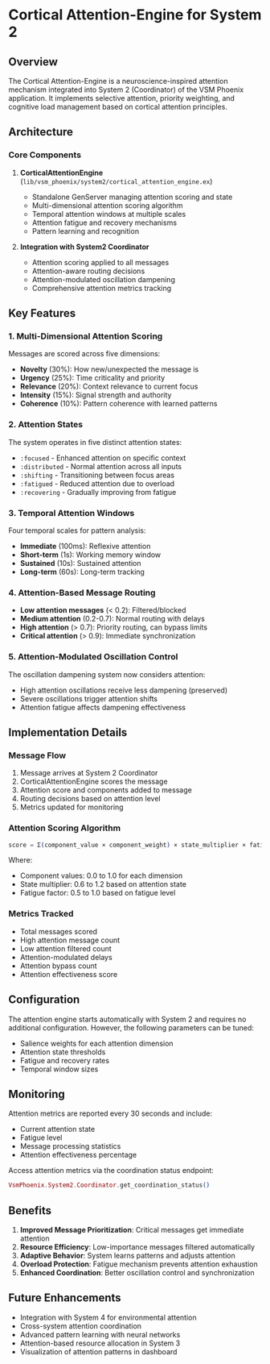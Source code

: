 # Cortical Attention-Engine for System 2

## Overview

The Cortical Attention-Engine is a neuroscience-inspired attention mechanism integrated into System 2 (Coordinator) of the VSM Phoenix application. It implements selective attention, priority weighting, and cognitive load management based on cortical attention principles.

## Architecture

### Core Components

1. **CorticalAttentionEngine** (`lib/vsm_phoenix/system2/cortical_attention_engine.ex`)
   - Standalone GenServer managing attention scoring and state
   - Multi-dimensional attention scoring algorithm
   - Temporal attention windows at multiple scales
   - Attention fatigue and recovery mechanisms
   - Pattern learning and recognition

2. **Integration with System2 Coordinator**
   - Attention scoring applied to all messages
   - Attention-aware routing decisions
   - Attention-modulated oscillation dampening
   - Comprehensive attention metrics tracking

## Key Features

### 1. Multi-Dimensional Attention Scoring

Messages are scored across five dimensions:
- **Novelty** (30%): How new/unexpected the message is
- **Urgency** (25%): Time criticality and priority
- **Relevance** (20%): Context relevance to current focus
- **Intensity** (15%): Signal strength and authority
- **Coherence** (10%): Pattern coherence with learned patterns

### 2. Attention States

The system operates in five distinct attention states:
- `:focused` - Enhanced attention on specific context
- `:distributed` - Normal attention across all inputs
- `:shifting` - Transitioning between focus areas
- `:fatigued` - Reduced attention due to overload
- `:recovering` - Gradually improving from fatigue

### 3. Temporal Attention Windows

Four temporal scales for pattern analysis:
- **Immediate** (100ms): Reflexive attention
- **Short-term** (1s): Working memory window
- **Sustained** (10s): Sustained attention
- **Long-term** (60s): Long-term tracking

### 4. Attention-Based Message Routing

- **Low attention messages** (< 0.2): Filtered/blocked
- **Medium attention** (0.2-0.7): Normal routing with delays
- **High attention** (> 0.7): Priority routing, can bypass limits
- **Critical attention** (> 0.9): Immediate synchronization

### 5. Attention-Modulated Oscillation Control

The oscillation dampening system now considers attention:
- High attention oscillations receive less dampening (preserved)
- Severe oscillations trigger attention shifts
- Attention fatigue affects dampening effectiveness

## Implementation Details

### Message Flow

1. Message arrives at System 2 Coordinator
2. CorticalAttentionEngine scores the message
3. Attention score and components added to message
4. Routing decisions based on attention level
5. Metrics updated for monitoring

### Attention Scoring Algorithm

```elixir
score = Σ(component_value × component_weight) × state_multiplier × fatigue_factor
```

Where:
- Component values: 0.0 to 1.0 for each dimension
- State multiplier: 0.6 to 1.2 based on attention state
- Fatigue factor: 0.5 to 1.0 based on fatigue level

### Metrics Tracked

- Total messages scored
- High attention message count
- Low attention filtered count
- Attention-modulated delays
- Attention bypass count
- Attention effectiveness score

## Configuration

The attention engine starts automatically with System 2 and requires no additional configuration. However, the following parameters can be tuned:

- Salience weights for each attention dimension
- Attention state thresholds
- Fatigue and recovery rates
- Temporal window sizes

## Monitoring

Attention metrics are reported every 30 seconds and include:
- Current attention state
- Fatigue level
- Message processing statistics
- Attention effectiveness percentage

Access attention metrics via the coordination status endpoint:
```elixir
VsmPhoenix.System2.Coordinator.get_coordination_status()
```

## Benefits

1. **Improved Message Prioritization**: Critical messages get immediate attention
2. **Resource Efficiency**: Low-importance messages filtered automatically
3. **Adaptive Behavior**: System learns patterns and adjusts attention
4. **Overload Protection**: Fatigue mechanism prevents attention exhaustion
5. **Enhanced Coordination**: Better oscillation control and synchronization

## Future Enhancements

- Integration with System 4 for environmental attention
- Cross-system attention coordination
- Advanced pattern learning with neural networks
- Attention-based resource allocation in System 3
- Visualization of attention patterns in dashboard